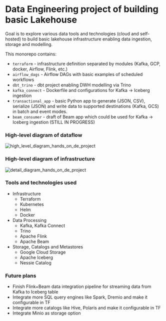 # Data Engineering project of building basic Lakehouse
Goal is to explore various data tools and technologies (cloud and self-hosted) to build basic lakehouse infrastructure enabling data ingestion, storage and modelling.

This monorepo contains:
- `terraform` - infrastructure definition separated by modules (Kafka, GCP, docker, Airflow, Flink, etc.)
- `airflow_dags` - Airflow DAGs with basic examples of scheduled workflows
- `dbt_trino` - dbt project enabling DWH modelling via Trino
- `kafka_connect` - Dockerfile and configurations for Kafka -> Iceberg ingestion
- `transactional_app` - basic Python app to generate (JSON, CSV), serialize (JSON) and write data to supported destinations (Kafka, GCS) in batch and event modes.
- `beam_consumer` - draft of Beam app which could be used for Kafka -> Iceberg ingestion (STILL IN PROGRESS)
### High-level diagram of dataflow
![high_level_diagram_hands_on_de_project](https://github.com/user-attachments/assets/7b29a53a-64f6-4ed0-8649-8ea08951e926)
### High-level diagram of infrastructure
![detail_diagram_hands_on_de_project](https://github.com/user-attachments/assets/26306175-3248-4281-bbdf-f8483fe32157)
### Tools and technologies used
- Infrastructure
  - Terraform
  - Kubernetes
  - Helm
  - Docker
- Data Processing
  - Kafka, Kafka Connect  
  - Trino
  - Apache Flink
  - Apache Beam
- Storage, Catalogs and Metastores
  - Google Cloud Storage
  - Apache Iceberg
  - Nessie Catalog
### Future plans
- Finish Flink+Beam data integration pipeline for streaming data from Kafka to Iceberg table
- Integrate more SQL query engines like Spark, Dremio and make it configurable in TF
- Integrate more catalogs like Hive, Polaris and make it configurable in TF
- Integrate Minio as storage option
